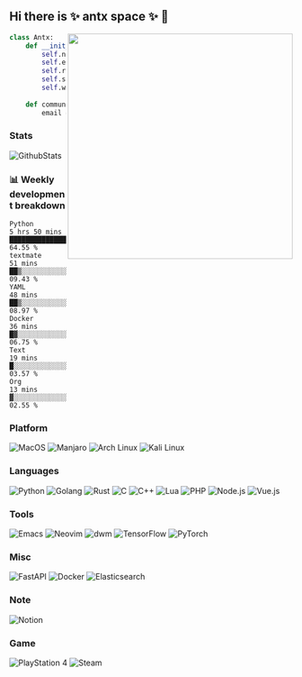 ## Hi there is ✨ antx space ✨ 👋

<img align="right" width="400" src="https://i.imgur.com/ugWb6BU.gif" />

```python
class Antx:
    def __init__(self):
        self.nickname = 'antx'
        self.education = 'Master of Science in Electronics and Communication Engineering, GXU'
        self.research = ['Robo-Advisor', 'Blockchain']
        self.skill = ['Python', 'Golang', 'Rust', 'E-Lisp', 'C', 'C++', 'Lua', 'Php', 'Node.js', 'Vue.js']
        self.work = 'Cyber Security'
    
    def communication(self):
        email = 'wkaifeng2007@163.com'
```
### Stats
![GithubStats](https://github-readme-stats.vercel.app/api?username=antx-code&show_icons=True&theme=cobalt)
### :bar_chart: Weekly development breakdown

<!--START_SECTION:waka-->

```text
Python         5 hrs 50 mins   ████████████████░░░░░░░░░   64.55 %
textmate       51 mins         ██▒░░░░░░░░░░░░░░░░░░░░░░   09.43 %
YAML           48 mins         ██▒░░░░░░░░░░░░░░░░░░░░░░   08.97 %
Docker         36 mins         █▓░░░░░░░░░░░░░░░░░░░░░░░   06.75 %
Text           19 mins         █░░░░░░░░░░░░░░░░░░░░░░░░   03.57 %
Org            13 mins         ▓░░░░░░░░░░░░░░░░░░░░░░░░   02.55 %
```

<!--END_SECTION:waka-->

<!--
![TopLanguage](https://github-readme-stats.vercel.app/api/top-langs/?username=antx-code&hide=html&layout=compact&theme=radical)
![SummaryCard](https://github-profile-summary-cards.vercel.app/api/cards/profile-details?username=antx-code&theme=monokai)
-->

### Platform

![MacOS](https://img.shields.io/static/v1?style=for-the-badge&message=MacOS&color=000000&logo=Apple&logoColor=FFFFFF&label=)
![Manjaro](https://img.shields.io/static/v1?style=for-the-badge&message=Manjaro&color=222222&logo=Manjaro&logoColor=35BF5C&label=)
![Arch Linux](https://img.shields.io/static/v1?style=for-the-badge&message=Arch+Linux&color=1793D1&logo=Arch+Linux&logoColor=FFFFFF&label=)
![Kali Linux](https://img.shields.io/static/v1?style=for-the-badge&message=Kali+Linux&color=557C94&logo=Kali+Linux&logoColor=FFFFFF&label=)

### Languages

![Python](https://img.shields.io/static/v1?style=for-the-badge&message=Python&color=3776AB&logo=Python&logoColor=FFFFFF&label=)
![Golang](https://img.shields.io/static/v1?style=for-the-badge&message=Golang&color=00ADD8&logo=Go&logoColor=FFFFFF&label=)
![Rust](https://img.shields.io/static/v1?style=for-the-badge&message=Rust&color=000000&logo=Rust&logoColor=FFFFFF&label=)
![C](https://img.shields.io/static/v1?style=for-the-badge&message=C&color=222222&logo=C&logoColor=A8B9CC&label=)
![C++](https://img.shields.io/static/v1?style=for-the-badge&message=C%2B%2B&color=00599C&logo=C%2B%2B&logoColor=FFFFFF&label=)
![Lua](https://img.shields.io/static/v1?style=for-the-badge&message=Lua&color=2C2D72&logo=Lua&logoColor=FFFFFF&label=)
![PHP](https://img.shields.io/static/v1?style=for-the-badge&message=PHP&color=777BB4&logo=PHP&logoColor=FFFFFF&label=)
![Node.js](https://img.shields.io/static/v1?style=for-the-badge&message=Node.js&color=339933&logo=Node.js&logoColor=FFFFFF&label=)
![Vue.js](https://img.shields.io/static/v1?style=for-the-badge&message=Vue.js&color=222222&logo=Vue.js&logoColor=4FC08D&label=)

### Tools

![Emacs](https://img.shields.io/static/v1?style=for-the-badge&message=Emacs&color=9266CC&logo=Spacemacs&logoColor=FFFFFF&label=)
![Neovim](https://img.shields.io/static/v1?style=for-the-badge&message=Neovim&color=57A143&logo=Neovim&logoColor=FFFFFF&label=)
![dwm](https://img.shields.io/static/v1?style=for-the-badge&message=dwm&color=1177AA&logo=dwm&logoColor=FFFFFF&label=)
![TensorFlow](https://img.shields.io/static/v1?style=for-the-badge&message=TensorFlow&color=FF6F00&logo=TensorFlow&logoColor=FFFFFF&label=)
![PyTorch](https://img.shields.io/static/v1?style=for-the-badge&message=PyTorch&color=EE4C2C&logo=PyTorch&logoColor=FFFFFF&label=)

### Misc

![FastAPI](https://img.shields.io/static/v1?style=for-the-badge&message=FastAPI&color=009688&logo=FastAPI&logoColor=FFFFFF&label=)
![Docker](https://img.shields.io/static/v1?style=for-the-badge&message=Docker&color=2496ED&logo=Docker&logoColor=FFFFFF&label=)
![Elasticsearch](https://img.shields.io/static/v1?style=for-the-badge&message=Elasticsearch&color=005571&logo=Elasticsearch&logoColor=FFFFFF&label=)

### Note

![Notion](https://img.shields.io/static/v1?style=for-the-badge&message=Notion&color=000000&logo=Notion&logoColor=FFFFFF&label=)

### Game

![PlayStation 4](https://img.shields.io/static/v1?style=for-the-badge&message=PlayStation+4&color=003791&logo=PlayStation+4&logoColor=FFFFFF&label=)
![Steam](https://img.shields.io/static/v1?style=for-the-badge&message=Steam&color=000000&logo=Steam&logoColor=FFFFFF&label=)
